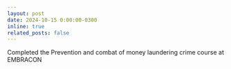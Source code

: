 ```yaml
---
layout: post
date: 2024-10-15 0:00:00-0300
inline: true
related_posts: false
---
```


Completed the Prevention and combat of money laundering crime course at EMBRACON

